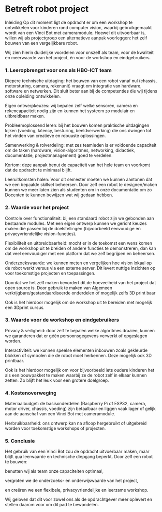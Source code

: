 # Betreft robot project

Inleiding
Op dit moment ligt de opdracht er om een workshop te ontwikkelen voor kinderen rond computer vision, waarbij gebruikgemaakt wordt van een Vinci Bot met cameramodule. Hoewel dit uitvoerbaar is, willen wij als projectgroep een alternatieve aanpak voorleggen: het zelf bouwen van een vergelijkbare robot.

Wij zien hierin duidelijke voordelen voor onszelf als team, voor de kwaliteit en meerwaarde van het project, én voor de workshop en eindgebruikers.

### 1. Leeropbrengst voor ons als HBO-ICT team

Diepere technische uitdaging: het bouwen van een robot vanaf nul (chassis, motorsturing, camera, rekenunit) vraagt om integratie van hardware, software en netwerken. Dit sluit beter aan bij de competenties die wij tijdens onze opleiding ontwikkelen.

Eigen ontwerpkeuzes: wij bepalen zelf welke sensoren, camera en rekencapaciteit nodig zijn en kunnen het systeem zo modulair en uitbreidbaar maken.

Probleemoplossend leren: bij het bouwen komen praktische uitdagingen kijken (voeding, latency, besturing, beeldverwerking) die ons dwingen tot het vinden van creatieve en robuuste oplossingen.

Samenwerking & rolverdeling: met zes teamleden is er voldoende capaciteit om de taken (hardware, vision-algoritmes, networking, didactiek, documentatie, projectmanagement) goed te verdelen.

Kortom: deze aanpak benut de capaciteit van het hele team en voorkomt dat de opdracht te minimaal blijft.

Leeruitkomsten halen: Voor dit semester moeten we kunnen aantonen dat we een bepaalde skillset beheersen. Door zelf een robot te designen/maken kunnen we meer laten zien als studenten om in onze documentatie om zo Docenten te kunnen bewijzen wat wij gedaan hebben.

### 2. Waarde voor het project

Controle over functionaliteit: bij een standaard robot zijn we gebonden aan bestaande modules. Met een eigen ontwerp kunnen we gericht keuzes maken die passen bij de doelstellingen (bijvoorbeeld eenvoudige en privacyvriendelijke vision-functies).

Flexibiliteit en uitbreidbaarheid: mocht er in de toekomst een wens komen om de workshop uit te breiden of andere functies te demonstreren, dan kan dat veel eenvoudiger met een platform dat we zelf begrijpen en beheersen.

Onderzoekswaarde: we kunnen meten en vergelijken hoe vision lokaal op de robot werkt versus via een externe server. Dit levert nuttige inzichten op voor toekomstige projecten en toepassingen.

Doordat we het zelf maken bevordert dit de hoeveelheid van het project dat open source is. Door gebruik te maken van Algemeen verkrijgbare/gestandaardiseerde onderdelen of mogelijk zelfs 3D print baar

Ook is het hierdoor mogelijk om de workshop uit te bereiden met mogelijk een 3Dprint cursus.



### 3. Waarde voor de workshop en eindgebruikers

Privacy & veiligheid: door zelf te bepalen welke algoritmes draaien, kunnen we garanderen dat er géén persoonsgegevens verwerkt of opgeslagen worden.

Interactiviteit: we kunnen speelse elementen inbouwen zoals gekleurde blokken of symbolen die de robot moet herkennen. Deze mogelijk ook 3D printbaar. 

Ook is het hierdoor mogelijk om voor bijvoorbeeld iets oudere kinderen het als een bouwpakket te maken waarbij ze de robot zelf in elkaar kunnen zetten. Zo blijft het leuk voor een grotere doelgroep.


### 4. Kostenoverweging

Materiaalbudget: de basisonderdelen (Raspberry Pi of ESP32, camera, motor driver, chassis, voeding) zijn betaalbaar en liggen vaak lager of gelijk aan de aanschaf van een Vinci Bot met cameramodule.

Herbruikbaarheid: ons ontwerp kan na afloop hergebruikt of uitgebreid worden voor toekomstige workshops of projecten.

### 5. Conclusie

Het gebruik van een Vinci Bot zou de opdracht uitvoerbaar maken, maar blijft qua leerwaarde en technische diepgang beperkt. Door zelf een robot te bouwen:

benutten wij als team onze capaciteiten optimaal,

vergroten we de onderzoeks- en onderwijswaarde van het project,

en creëren we een flexibele, privacyvriendelijke en leerzame workshop.

Wij geloven dat dit voor zowel ons als de opdrachtgever meer oplevert en stellen daarom voor om dit pad te bewandelen.